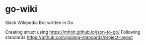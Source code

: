 # go-wiki
Slack Wikipedia Bot written in Go

Creating struct using https://mholt.github.io/json-to-go/
Following standards https://github.com/golang-standards/project-layout